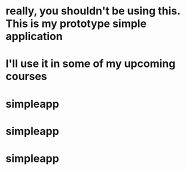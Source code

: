 # really, you shouldn't be using this. This is my prototype simple application
# I'll use it in some of my upcoming courses
# simpleapp
# simpleapp
# simpleapp

